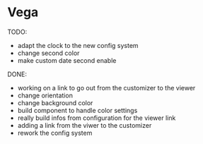 # Vega

TODO:

* adapt the clock to the new config system
* change second color
* make custom date second enable

DONE:

* working on a link to go out from the customizer to the viewer
* change orientation
* change background color
* build component to handle color settings
* really build infos from configuration for the viewer link
* adding a link from the viwer to the customizer
* rework the config system
